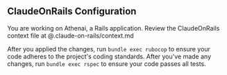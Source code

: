 ## ClaudeOnRails Configuration

You are working on Athenai, a Rails application. Review the ClaudeOnRails context file at @.claude-on-rails/context.md

After you applied the changes, run `bundle exec rubocop` to ensure your code adheres to the project's coding standards.
After you've made any changes, run `bundle exec rspec` to ensure your code passes all tests.

